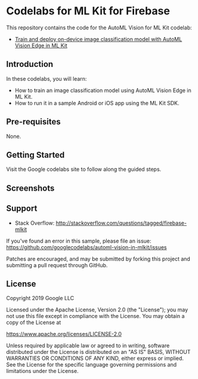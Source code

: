 Codelabs for ML Kit for Firebase
============

This repository contains the code for the AutoML Vision for ML Kit codelab:

* [Train and deploy on-device image classification model with AutoML Vision Edge in ML Kit](https://codelabs.developers.google.com/codelabs/automl-vision-edge-in-mlkit)

Introduction
------------
In these codelabs, you will learn:

* How to train an image classification model using AutoML Vision Edge in ML Kit.
* How to run it in a sample Android or iOS app using the ML Kit SDK.

Pre-requisites
--------------
None.

Getting Started
---------------
Visit the Google codelabs site to follow along the guided steps.

Screenshots
-----------

Support
-------

- Stack Overflow: http://stackoverflow.com/questions/tagged/firebase-mlkit

If you've found an error in this sample, please file an issue:
https://github.com/googlecodelabs/automl-vision-in-mlkit/issues

Patches are encouraged, and may be submitted by forking this project and
submitting a pull request through GitHub.

License
-------

Copyright 2019 Google LLC

Licensed under the Apache License, Version 2.0 (the "License");
you may not use this file except in compliance with the License.
You may obtain a copy of the License at

https://www.apache.org/licenses/LICENSE-2.0

Unless required by applicable law or agreed to in writing, software
distributed under the License is distributed on an "AS IS" BASIS,
WITHOUT WARRANTIES OR CONDITIONS OF ANY KIND, either express or implied.
See the License for the specific language governing permissions and
limitations under the License.
